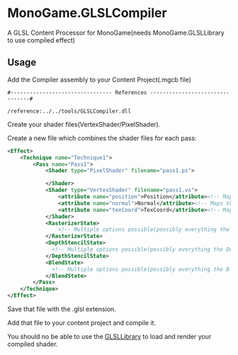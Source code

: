 # MonoGame.GLSLCompiler
A GLSL Content Processor for MonoGame(needs MonoGame.GLSLLibrary to use compiled effect)

## Usage
Add the Compiler assembly to your Content Project(.mgcb file)
```
#-------------------------------- References --------------------------------#

/reference:../../tools/GLSLCompiler.dll
```

Create your shader files(VertexShader/PixelShader).

Create a new file which combines the shader files for each pass:
```xml
<Effect>
    <Technique name="Technique1">
        <Pass name="Pass1">
            <Shader type="PixelShader" filename="pass1.ps">

            </Shader>
            <Shader type="VertexShader" filename="pass1.vs">
                <attribute name="position">Position</attribute><!-- Maps the attributes to the VertexInputs -->
                <attribute name="normal">Normal</attribute><!-- Maps the attributes to the VertexInputs -->
                <attribute name="texCoord">TexCoord</attribute><!-- Maps the attributes to the VertexInputs -->
            </Shader>
            <RasterizerState>
                <!-- Multiple options possible(possibly everything the RasterizerState of MonoGame can do -->
            </RasterizerState>
            <DepthStencilState>
              <!-- Multiple options possible(possibly everything the DepthStencilState of MonoGame can do -->
            </DepthStencilState>
            <BlendState>
              <!-- Multiple options possible(possibly everything the BlendState of MonoGame can do -->
            </BlendState>
        </Pass>
    </Technique>
</Effect>
```
Save that file with the .glsl extension.

Add that file to your content project and compile it.

You should no be able to use the [GLSLLibrary](https://github.com/jvbsl/MonoGame.GLSLLibrary) to load and render your compiled shader.
